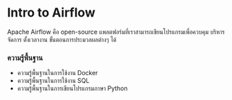 # Intro to Airflow

Apache Airflow คือ open-source แพลตฟอร์มที่เราสามารถเขียนโปรแกรมเพื่อควบคุม บริหารจัดการ ตั้งเวลางาน ขั้นตอนการประมวลผลต่างๆ ได้

### ความรู้พื้นฐาน

* ความรู้พื้นฐานในการใช้งาน Docker
* ความรู้พื้นฐานในการใช้งาน SQL
* ความรู้พื้นฐานในการเขียนโปรแกรมภาษา Python

